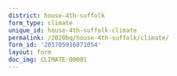 ```yaml
---
district: house-4th-suffolk
form_type: climate
unique_id: house-4th-suffolk-climate
permalink: /2020bq/house-4th-suffolk/climate/
form_id: '201705916871054'
layout: form
doc_img: CLIMATE-00001
---
```


